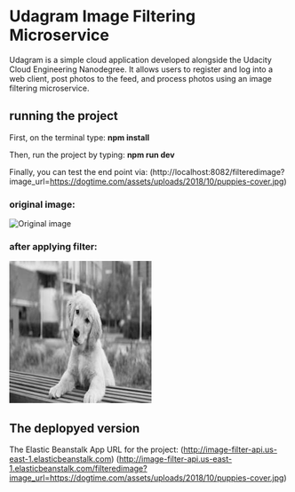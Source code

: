 # Udagram Image Filtering Microservice

Udagram is a simple cloud application developed alongside the Udacity Cloud Engineering Nanodegree. It allows users to register and log into a web client, post photos to the feed, and process photos using an image filtering microservice.

## running the project
First, on the terminal type:
**npm install**

Then, run the project by typing:
**npm run dev**

Finally, you can test the end point via: (http://localhost:8082/filteredimage?image_url=https://dogtime.com/assets/uploads/2018/10/puppies-cover.jpg)
### original image:
![Original image](https://dogtime.com/assets/uploads/2018/10/puppies-cover.jpg)
### after applying filter:
![The filtered image](https://github.com/absaGH/udacity-project-image-filter-starter-code/blob/dev/deployment_screenshots/filteredimage.jpeg?raw=true)

## The deplopyed version
The Elastic Beanstalk App URL for the project:
(http://image-filter-api.us-east-1.elasticbeanstalk.com)
(http://image-filter-api.us-east-1.elasticbeanstalk.com/filteredimage?image_url=https://dogtime.com/assets/uploads/2018/10/puppies-cover.jpg)
